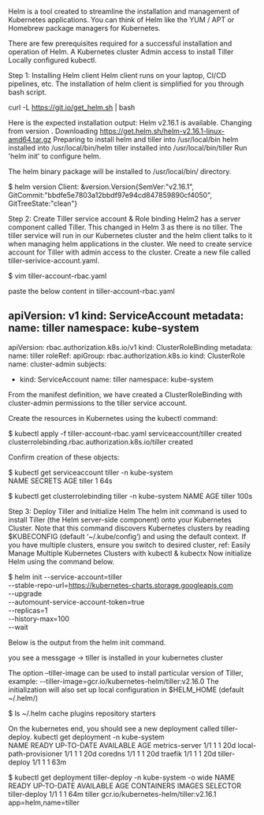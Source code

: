 Helm is a tool created to streamline the installation and management of Kubernetes applications. You can think of Helm like the YUM / APT or Homebrew package managers for Kubernetes.

There are few prerequisites required for a successful installation and operation of Helm.
A Kubernetes cluster
Admin access to install Tiller
Locally configured kubectl.

Step 1: Installing Helm client
Helm client runs on your laptop, CI/CD pipelines, etc. The installation of helm client is simplified for you through bash script.

curl -L https://git.io/get_helm.sh | bash


Here is the expected installation output:
Helm v2.16.1 is available. Changing from version .
Downloading https://get.helm.sh/helm-v2.16.1-linux-amd64.tar.gz
Preparing to install helm and tiller into /usr/local/bin
helm installed into /usr/local/bin/helm
tiller installed into /usr/local/bin/tiller
Run 'helm init' to configure helm.

The helm binary package will be installed to /usr/local/bin/ directory.

$ helm version
Client: &version.Version{SemVer:"v2.16.1", GitCommit:"bbdfe5e7803a12bbdf97e94cd847859890cf4050", GitTreeState:"clean"}

Step 2: Create Tiller service account & Role binding
Helm2 has a server component called Tiller. This changed in Helm 3 as there is no tiller. The tiller service will run in our Kubernetes cluster and the helm client talks to it when managing helm applications in the cluster.
We need to create service account for Tiller with admin access to the cluster. Create a new file called tiller-serivice-account.yaml.

$ vim tiller-account-rbac.yaml

paste the below content in tiller-account-rbac.yaml

apiVersion: v1
kind: ServiceAccount
metadata:
  name: tiller
  namespace: kube-system
---
apiVersion: rbac.authorization.k8s.io/v1
kind: ClusterRoleBinding
metadata:
  name: tiller
roleRef:
  apiGroup: rbac.authorization.k8s.io
  kind: ClusterRole
  name: cluster-admin
subjects:
  - kind: ServiceAccount
    name: tiller
    namespace: kube-system
	

From the manifest definition, we have created a ClusterRoleBinding with cluster-admin permissions to the tiller service account.

Create the resources in Kubernetes using the kubectl command:

$ kubectl apply -f tiller-account-rbac.yaml
serviceaccount/tiller created
clusterrolebinding.rbac.authorization.k8s.io/tiller created

Confirm creation of these objects:

$ kubectl get serviceaccount tiller -n kube-system        
NAME     SECRETS   AGE
tiller   1         64s

$ kubectl get clusterrolebinding tiller -n kube-system
NAME     AGE
tiller   100s

Step 3: Deploy Tiller and Initialize Helm
The helm init command is used to install Tiller (the Helm server-side component) onto your
Kubernetes Cluster. Note that this command discovers Kubernetes clusters
by reading $KUBECONFIG (default ‘~/.kube/config‘) and using the default context.
If you have multiple clusters, ensure you switch to desired cluster, ref: Easily Manage Multiple Kubernetes Clusters with kubectl & kubectx
Now initialize Helm using the command below.

$ helm init --service-account=tiller \
   --stable-repo-url=https://kubernetes-charts.storage.googleapis.com \
   --upgrade \
   --automount-service-account-token=true \
   --replicas=1 \
   --history-max=100 \
   --wait
   
Below is the output from the helm init command.

you see a messgage  -> tiller is installed in your kubernetes cluster

The option –tiller-image can be used to install particular version of Tiller, example:
--tiller-image=gcr.io/kubernetes-helm/tiller:v2.16.0
The initialization will also set up local configuration in $HELM_HOME (default ~/.helm/)

$ ls ~/.helm 
cache  plugins  repository  starters

On the kubernetes end, you should see a new deployment called tiller-deploy.
kubectl get deployment  -n kube-system       
NAME                     READY   UP-TO-DATE   AVAILABLE   AGE
metrics-server           1/1     1            1           20d
local-path-provisioner   1/1     1            1           20d
coredns                  1/1     1            1           20d
traefik                  1/1     1            1           20d
tiller-deploy            1/1     1            1           63m

$ kubectl get deployment tiller-deploy -n kube-system -o wide
NAME            READY   UP-TO-DATE   AVAILABLE   AGE   CONTAINERS   IMAGES                                  SELECTOR
tiller-deploy   1/1     1            1           64m   tiller       gcr.io/kubernetes-helm/tiller:v2.16.1   app=helm,name=tiller
